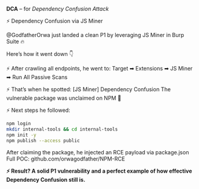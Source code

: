 

**DCA** – for _Dependency Confusion Attack_


⚡ Dependency Confusion via JS Miner

@GodfatherOrwa just landed a clean P1 by leveraging JS Miner in Burp Suite 🔥

Here’s how it went down 👇

⚡ After crawling all endpoints, he went to:
Target ➡ Extensions ➡ JS Miner ➡ Run All Passive Scans

⚡ That’s when he spotted: [JS Miner] Dependency Confusion
The vulnerable package was unclaimed on NPM 👀

⚡ Next steps he followed:

```bash
npm login
mkdir internal-tools && cd internal-tools
npm init -y
npm publish --access public
```

After claiming the package, he injected an RCE payload via package.json
Full POC: github.com/orwagodfather/NPM-RCE

**⚡ Result? A solid P1 vulnerability and a perfect example of how effective Dependency Confusion still is.**
